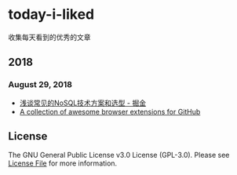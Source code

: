 # today-i-liked

收集每天看到的优秀的文章

## 2018

### August 29, 2018 
- [浅谈常见的NoSQL技术方案和选型 - 掘金](https://juejin.im/post/5b85114be51d4559a81eda73?utm_source=gold_browser_extension) 
- [A collection of awesome browser extensions for GitHub](https://github.com/stefanbuck/awesome-browser-extensions-for-github) 

## License

The GNU General Public License v3.0 License (GPL-3.0). Please see [License File](LICENSE) for more information.
